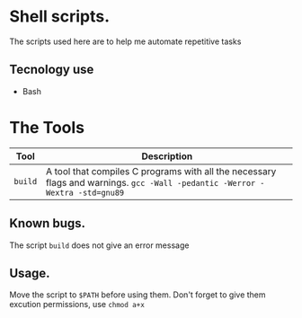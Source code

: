 # Shell scripts.
The scripts used here are to help me automate repetitive tasks

## Tecnology use
* Bash

# The Tools

| Tool      | Description
| ----------| ----------
| `build`| A tool that compiles C programs with all the necessary flags and warnings. `gcc -Wall -pedantic -Werror -Wextra -std=gnu89`

## Known bugs.
The script `build` does not give an error message

## Usage.
Move the script to `$PATH` before using them.
Don't forget to give them excution permissions, use `chmod a+x`
